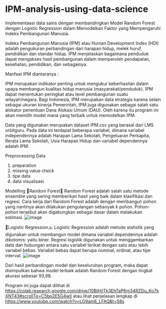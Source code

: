 # IPM-analysis-using-data-science
Implementaasi data sains dengan membandingkan Model Random Forest dengan Logistic Regression dalam Memodelkan Faktor yang Mempengaruhi Indeks Pembangunan Manusia.


Indeks Pembangunan Manusia (IPM) atau Human Development Index (HDI) adalah pengukuran perbandingan dari harapan hidup, melek huruf, pendidikan dan standar hidup. IPM menjelaskan bagaimana penduduk dapat mengakses hasil pembangunan dalam memperoleh pendapatan, kesehatan, pendidikan, dan sebagainya.

Manfaat IPM diantaranya :

IPM merupakan indikator penting untuk mengukur keberhasilan dalam upaya membangun kualitas hidup manusia (masyarakat/penduduk).
IPM dapat menentukan peringkat atau level pembangunan suatu wilayah/negara.
Bagi Indonesia, IPM merupakan data strategis karena selain sebagai ukuran kinerja Pemerintah, IPM juga digunakan sebagai salah satu alokator penentuan Dana Alokasi Umum (DAU).
Oleh karena itu program ini akan memilih model mana yang terbaik untuk memodelkan IPM.

Data yang digunakan merupakan dataset IPM.csv yang berasal dari LMS orbitguru. Pada data ini terdapat beberapa variabel, dimana variabel independennya adalah Harapan Lama Sekolah, Pengeluaran Perkapita, Rerata Lama Sekolah, Usia Harapan Hidup dan variabel dependennya adalah IPM.

Preprocessing Data

1. preparation
2. missing value check
3. tipe data
4. data visualisasi

Modelling
🌳Random Forest🌲
Random Forest adalah salah satu metode ensemble yang sering memberikan hasil yang baik dalam klasifikasi dan regresi. Cara kerja dari Random Forest adalah dengan membangun pohon yang nantinya akan dilakukan pengulangan sebanyak k pohon. Pohon-pohon tersebut akan digabungkan sebagai dasar dalam melakukan estimasi.
![image](https://github.com/faiqohaisy/IPM-analysis-using-data-science/assets/84966307/6d1605a3-ea13-4ce6-ae61-5a07cd479eb9)


🚧Logistic Regression🌫
Logistic Regression adalah metode statistik yang digunakan untuk membangun model dimana variabel dependennya adalah dikotomis: yaitu biner. Regresi logistik digunakan untuk menggambarkan data dan hubungan antara satu variabel terikat dengan satu atau lebih variabel bebas. Variabel bebas dapat berupa nominal, ordinal, atau tipe interval.
![image](https://github.com/faiqohaisy/IPM-analysis-using-data-science/assets/84966307/f50369d1-e6fb-4850-9ae9-2d73d4c2ac31)

Dari hasil perbandingan model dan keseluruhan program, maka dapat disimpulkan bahwa model terbaik adalah Random Forest dengan tingkat akurasi sebesar 93,98.

Program ini juga dapat dilihat di https://colab.research.google.com/drive/10BiHjITk3EhTaP6m34RZDu_Ko7kXNT43#scrollTo=C5bp2E5G4wIi 
atau lihat penjelasan lengkap di https://www.youtube.com/watch?v=LG9am8_LFAQ&t=58s 

